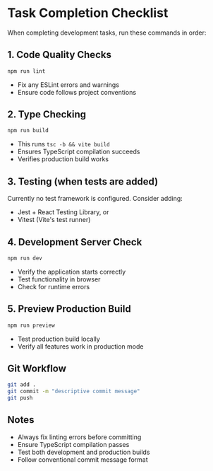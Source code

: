 # Task Completion Checklist

When completing development tasks, run these commands in order:

## 1. Code Quality Checks
```bash
npm run lint
```
- Fix any ESLint errors and warnings
- Ensure code follows project conventions

## 2. Type Checking
```bash
npm run build
```
- This runs `tsc -b && vite build`
- Ensures TypeScript compilation succeeds
- Verifies production build works

## 3. Testing (when tests are added)
Currently no test framework is configured. Consider adding:
- Jest + React Testing Library, or
- Vitest (Vite's test runner)

## 4. Development Server Check
```bash
npm run dev
```
- Verify the application starts correctly
- Test functionality in browser
- Check for runtime errors

## 5. Preview Production Build
```bash
npm run preview
```
- Test production build locally
- Verify all features work in production mode

## Git Workflow
```bash
git add .
git commit -m "descriptive commit message"
git push
```

## Notes
- Always fix linting errors before committing
- Ensure TypeScript compilation passes
- Test both development and production builds
- Follow conventional commit message format